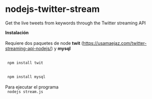 # nodejs-twitter-stream
Get the live tweets from keywords through the Twitter streaming API

<b>Instalación</b><br><br>
Requiere dos paquetes de node <b>twit</b> (<a href="https://usamaejaz.com/twitter-streaming-api-nodejs/" target=_blank>https://usamaejaz.com/twitter-streaming-api-nodejs/</a>) y <b>mysql</b>
<br><br>
<code>
<br>
npm install twit
<br></code>
<br>
<code>
<br>
npm install mysql
<br></code>
<br>
Para ejecutar el programa 
<br>
<code>
nodejs stream.js
</code>

